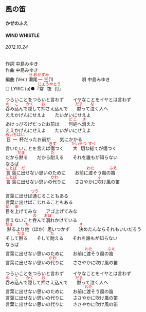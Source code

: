 <style type="text/css">
	ruby{
	    ruby-position: over;
	}
	ruby > rt{font-size: 12px;color:red;}
	p{font:16px;font-size: '楷体'}
</style>
## 風の笛
#### かぜのふえ
#### WIND WHISTLE
###### 2012.10.24


作詞     中島みゆき　　　　　   
作曲      中島みゆき  　　　   
編曲 (Ver.) <ruby><rb>瀬尾</rb><rp>(</rp><rt>せお</rt><rp>)</rp></ruby><ruby><rb>一三</rb><rp>(</rp><rt>かずみ</rt><rp>)</rp></ruby>(1)　　　　　　
唄  中島みゆき        
□ LYRIC (a)●『<ruby><rb>常夜灯</rb><rp>(</rp><rt>じょうやとう</rt><rp>)</rp></ruby>』   

つらいことをつらいと言わず　　イヤなことをイヤとは言わず  
<ruby><rb>呑</rb><rp>(</rp><rt>の</rt><rp>)</rp></ruby>み<ruby><rb>込</rb><rp>(</rp><rt>こ</rt><rp>)</rp></ruby>んで<ruby><rb>隠</rb><rp>(</rp><rt>かく</rt><rp>)</rp></ruby>して<ruby><rb>押</rb><rp>(</rp><rt>お</rt><rp>)</rp></ruby>さえ込んで　　<ruby><rb>黙</rb><rp>(</rp><rt>だま</rt><rp>)</rp></ruby>って<ruby><rb>泣</rb><rp>(</rp><rt>な</rt><rp>)</rp></ruby>く人へ  
ええかげんにせえよ　　たいがいにせえよ  
あけっぴろげだったお前は　　<ruby><rb>何処</rb><rp>(</rp><rt>どこ</rt><rp>)</rp></ruby>へ<ruby><rb>消</rb><rp>(</rp><rt>き</rt><rp>)</rp></ruby>えた  
ええかげんにせえよ　　たいがいにせえよ  
<ruby><rb>目一杯</rb><rp>(</rp><rt>めいちはい</rt><rp>)</rp></ruby>だったお前が　　気にかかる  
言いたいことを言えば<ruby><rb>傷</rb><rp>(</rp><rt>きず</rt><rp>)</rp></ruby>つく　　<ruby><rb>大切</rb><rp>(</rp><rt>たいせつ</rt><rp>)</rp></ruby>な<ruby><rb>総</rb><rp>(</rp><rt>すべ</rt><rp>)</rp></ruby>てが傷つく  
だから<ruby><rb>黙</rb><rp>(</rp><rt>だま</rt><rp>)</rp></ruby>る　　だから<ruby><rb>耐</rb><rp>(</rp><rt>た</rt><rp>)</rp></ruby>える　　それを誰もが知らない  
ならば  
<ruby><rb>言葉</rb><rp>(</rp><rt>ことば</rt><rp>)</rp></ruby>に<ruby><rb>出</rb><rp>(</rp><rt>だ</rt><rp>)</rp></ruby>せない思いのために　　お前に<ruby><rb>渡</rb><rp>(</rp><rt>わた</rt><rp>)</rp></ruby>そう風の<ruby><rb>笛</rb><rp>(</rp><rt>ふえ</rt><rp>)</rp></ruby>  
<ruby><rb>言葉</rb><rp>(</rp><rt>ことば</rt><rp>)</rp></ruby>に出せない思いの<ruby><rb>代</rb><rp>(</rp><rt>かわ</rt><rp>)</rp></ruby>りに　　ささやかに<ruby><rb>吹</rb><rp>(</rp><rt>ふ</rt><rp>)</rp></ruby>け風の笛  
  
言葉に出せば<ruby><rb>通</rb><rp>(</rp><rt>つう</rt><rp>)</rp></ruby>じることもある  
言葉に出せばこじれることもある  
<ruby><rb>目</rb><rp>(</rp><rt>め</rt><rp>)</rp></ruby>を<ruby><rb>上</rb><rp>(</rp><rt>あ</rt><rp>)</rp></ruby>げてみな　　アゴ上げてみな  
言えないこと<ruby><rb>呑</rb><rp>(</rp><rt>の</rt><rp>)</rp></ruby>んで<ruby><rb>溺</rb><rp>(</rp><rt>おぼ</rt><rp>)</rp></ruby>れかけている  
<ruby><rb>黙</rb><rp>(</rp><rt>だま</rt><rp>)</rp></ruby>るより<ruby><rb>他</rb><rp>(</rp><rt>た</rt><rp>)</rp></ruby>（ほか）思いつかず　　<ruby><rb>決</rb><rp>(</rp><rt>き</rt><rp>)</rp></ruby>めたんならそれもいいだろう  
そして<ruby><rb>黙</rb><rp>(</rp><rt>だま</rt><rp>)</rp></ruby>る　　そして<ruby><rb>耐</rb><rp>(</rp><rt>た</rt><rp>)</rp></ruby>える　　それを誰もが知らない  
ならば  
言葉に出せない思いのために　　お前に<ruby><rb>渡</rb><rp>(</rp><rt>わた</rt><rp>)</rp></ruby>そう風の<ruby><rb>笛</rb><rp>(</rp><rt>ふえ</rt><rp>)</rp></ruby>  
言葉に出せない思いの<ruby><rb>代</rb><rp>(</rp><rt>かわ</rt><rp>)</rp></ruby>りに　　ささやかに吹け風の笛  
  
つらいことをつらいと言わず　　イヤなことをイヤとは言わず  
<ruby><rb>呑</rb><rp>(</rp><rt>の</rt><rp>)</rp></ruby>み<ruby><rb>込</rb><rp>(</rp><rt>こ</rt><rp>)</rp></ruby>んで<ruby><rb>隠</rb><rp>(</rp><rt>かく</rt><rp>)</rp></ruby>して<ruby><rb>押</rb><rp>(</rp><rt>お</rt><rp>)</rp></ruby>さえ込んで　　<ruby><rb>黙</rb><rp>(</rp><rt>だま</rt><rp>)</rp></ruby>って泣く人へ  
言葉に出せない思いのために　　お前に<ruby><rb>渡</rb><rp>(</rp><rt>わた</rt><rp>)</rp></ruby>そう風の笛  
言葉に出せない思いの代りに　　ささやかに吹け風の笛  
言葉に出せない思いの代りに　　ささやかに吹け風の笛  